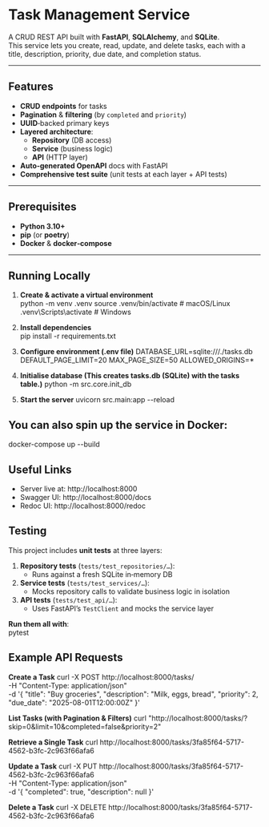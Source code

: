 # Task Management Service

A CRUD REST API built with **FastAPI**, **SQLAlchemy**, and **SQLite**.  
This service lets you create, read, update, and delete tasks, each with a title, description, priority, due date, and completion status.

---

## Features

- **CRUD endpoints** for tasks  
- **Pagination** & **filtering** (by `completed` and `priority`)  
- **UUID**‑backed primary keys  
- **Layered architecture**:  
  - **Repository** (DB access)  
  - **Service** (business logic)  
  - **API** (HTTP layer)  
- **Auto‑generated OpenAPI** docs with FastAPI  
- **Comprehensive test suite** (unit tests at each layer + API tests)  

---

## Prerequisites

- **Python 3.10+**  
- **pip** (or **poetry**)  
- **Docker** & **docker‑compose**  

---

## Running Locally

1. **Create & activate a virtual environment**  
    python -m venv .venv
    source .venv/bin/activate    # macOS/Linux
    .venv\Scripts\activate       # Windows

2. **Install dependencies**  
    pip install -r requirements.txt

3. **Configure environment (.env file)**
    DATABASE_URL=sqlite:///./tasks.db
    DEFAULT_PAGE_LIMIT=20
    MAX_PAGE_SIZE=50
    ALLOWED_ORIGINS=*

4. **Initialise database (This creates tasks.db (SQLite) with the tasks table.)**
    python -m src.core.init_db

5. **Start the server**
    uvicorn src.main:app --reload

## You can also spin up the service in Docker:
docker-compose up --build

## Useful Links
- Server live at: http://localhost:8000
- Swagger UI: http://localhost:8000/docs
- Redoc UI: http://localhost:8000/redoc

## Testing

This project includes **unit tests** at three layers:

1. **Repository tests** (`tests/test_repositories/…`):  
   - Runs against a fresh SQLite in‑memory DB  
2. **Service tests** (`tests/test_services/…`):  
   - Mocks repository calls to validate business logic in isolation  
3. **API tests** (`tests/test_api/…`):  
   - Uses FastAPI’s `TestClient` and mocks the service layer  

**Run them all with**:  
pytest

## Example API Requests

**Create a Task**
curl -X POST http://localhost:8000/tasks/ \
  -H "Content-Type: application/json" \
  -d '{
    "title": "Buy groceries",
    "description": "Milk, eggs, bread",
    "priority": 2,
    "due_date": "2025-08-01T12:00:00Z"
  }'

**List Tasks (with Pagination & Filters)**
curl "http://localhost:8000/tasks/?skip=0&limit=10&completed=false&priority=2"

**Retrieve a Single Task**
curl http://localhost:8000/tasks/3fa85f64-5717-4562-b3fc-2c963f66afa6

**Update a Task**
curl -X PUT http://localhost:8000/tasks/3fa85f64-5717-4562-b3fc-2c963f66afa6 \
  -H "Content-Type: application/json" \
  -d '{
    "completed": true,
    "description": null
  }'

**Delete a Task**
curl -X DELETE http://localhost:8000/tasks/3fa85f64-5717-4562-b3fc-2c963f66afa6

